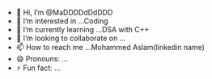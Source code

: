 - 👋 Hi, I’m @MaDDDDdDdDDD
- 👀 I’m interested in ...Coding
- 🌱 I’m currently learning ...DSA with C++
- 💞️ I’m looking to collaborate on ...
- 📫 How to reach me ...Mohammed Aslam(linkedin name)
- 😄 Pronouns: ...
- ⚡ Fun fact: ...

<!---
MaDDDDdDdDDD/MaDDDDdDdDDD is a ✨ special ✨ repository because its `README.md` (this file) appears on your GitHub profile.
You can click the Preview link to take a look at your changes.
--->
